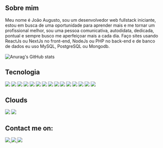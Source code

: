 ## Sobre mim

Meu nome é João Augusto, sou um desenvolvedor web fullstack iniciante, estou 
em busca de uma oportunidade para aprender mais e me tornar um profissional 
melhor, sou uma pessoa comunicativa, autodidata, dedicada, pontual e sempre 
busco me aperfeiçoar mais a cada dia. Faço sites usando ReactJs ou NextJs no 
front-end, NodeJs ou PHP no back-end e de banco de dados eu uso MySQL, 
PostgreSQL ou Mongodb.
<br/>
<br/>
![Anurag's GitHub stats](https://github-readme-stats.vercel.app/api?username=joaoaugusto543&show_icons=true&theme=tokyonight)

## Tecnologia

<div>
  <img src='https://img.shields.io/badge/JavaScript-323330?style=for-the-badge&logo=javascript&logoColor=F7DF1E'/>
  <img src='https://img.shields.io/badge/TypeScript-007ACC?style=for-the-badge&logo=typescript&logoColor=white'/>
  <img src='https://img.shields.io/badge/HTML5-E34F26?style=for-the-badge&logo=html5&logoColor=white'/>
  <img src='https://img.shields.io/badge/CSS3-1572B6?style=for-the-badge&logo=css3&logoColor=white'/>
  <img src='https://img.shields.io/badge/Node.js-43853D?style=for-the-badge&logo=node.js&logoColor=white'/>
  <img src='https://img.shields.io/badge/json%20web%20tokens-323330?style=for-the-badge&logo=json-web-tokens&logoColor=pink'/>
  <img src='https://img.shields.io/badge/React-20232A?style=for-the-badge&logo=react&logoColor=61DAFB'/>
  <img src='https://img.shields.io/badge/styled--components-DB7093?style=for-the-badge&logo=styled-components&logoColor=white'/>
  <img src='https://img.shields.io/badge/React_Router-CA4245?style=for-the-badge&logo=react-router&logoColor=white'/>
  <img src='https://img.shields.io/badge/Redux-593D88?style=for-the-badge&logo=redux&logoColor=white'/>
  <img src='https://img.shields.io/badge/MongoDB-4EA94B?style=for-the-badge&logo=mongodb&logoColor=white'/>
  <img src='https://img.shields.io/badge/PostgreSQL-316192?style=for-the-badge&logo=postgresql&logoColor=white'/>
  <img src='https://img.shields.io/badge/MySQL-00000F?style=for-the-badge&logo=mysql&logoColor=white'/>
  <img src='https://img.shields.io/badge/Jest-323330?style=for-the-badge&logo=Jest&logoColor=white'/>
  <img src='https://img.shields.io/badge/GIT-E44C30?style=for-the-badge&logo=git&logoColor=white'/>
</div>

## Clouds

<div>
  <img src='https://img.shields.io/badge/Netlify-00C7B7?style=for-the-badge&logo=netlify&logoColor=white'/>
  <img src='https://img.shields.io/badge/Vercel-000000?style=for-the-badge&logo=vercel&logoColor=white'/>
  
</div>

## Contact me on:

<a href="mailto:joaoaugustoclopes@gmail.com">
  <img src='https://img.shields.io/badge/Gmail-D14836?style=for-the-badge&logo=gmail&logoColor=white'/>
</a>
<a href="https://www.linkedin.com/in/joao-augusto-correia-lopes-6bb08b239/">
  <img src='https://img.shields.io/badge/LinkedIn-0077B5?style=for-the-badge&logo=linkedin&logoColor=white'/>
</a>
<a href="https://portfolio-joao-augusto.netlify.app/">
  <img src='https://img.shields.io/badge/website-000000?style=for-the-badge&logo=About.me&logoColor=white'/>
</a>


  




